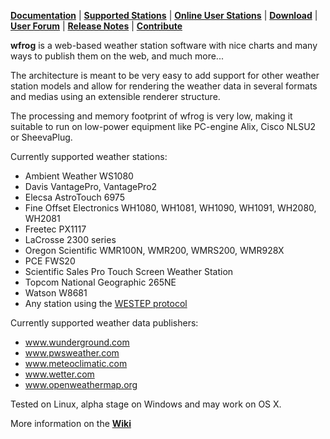 [**Documentation**](https://github.com/wfrog/wfrog/wiki/InstallationGuide) | [**Supported Stations**](https://github.com/wfrog/wfrog/wiki/SupportedStations) | [**Online User Stations**](https://github.com/wfrog/wfrog/wiki/SeeItInAction) | [**Download**](https://github.com/wfrog/wfrog/releases) | [**User Forum**](http://groups.google.com/group/wfrog-users) | [**Release Notes**](https://github.com/wfrog/wfrog/wiki/ReleaseNotes) | [**Contribute**](https://github.com/wfrog/wfrog/wiki/Contribute) 

**wfrog** is a web-based weather station software with nice charts and many ways to publish them on the web, and much more...

The architecture is meant to be very easy to add support for other weather station models and allow for rendering the weather data in several formats and medias using an extensible renderer structure.

The processing and memory footprint of wfrog is very low, making it suitable to run on low-power equipment like PC-engine Alix, Cisco NLSU2 or SheevaPlug.

Currently supported weather stations:
  * Ambient Weather WS1080
  * Davis VantagePro, VantagePro2
  * Elecsa AstroTouch 6975
  * Fine Offset Electronics WH1080, WH1081, WH1090, WH1091, WH2080, WH2081
  * Freetec PX1117
  * LaCrosse 2300 series
  * Oregon Scientific WMR100N, WMR200, WMRS200, WMR928X
  * PCE FWS20
  * Scientific Sales Pro Touch Screen Weather Station
  * Topcom National Geographic 265NE
  * Watson W8681
  * Any station using the [WESTEP protocol](WeatherStationEventProtocol.md)

Currently supported weather data publishers:
  * www.wunderground.com
  * www.pwsweather.com
  * www.meteoclimatic.com
  * www.wetter.com
  * www.openweathermap.org

Tested on Linux, alpha stage on Windows and may work on OS X.

More information on the [**Wiki**](https://github.com/wfrog/wfrog/wiki)

